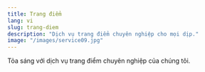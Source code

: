 ```yaml
---
title: Trang điểm
lang: vi
slug: trang-diem
description: "Dịch vụ trang điểm chuyên nghiệp cho mọi dịp."
image: "/images/service09.jpg"
---
```

Tỏa sáng với dịch vụ trang điểm chuyên nghiệp của chúng tôi.
